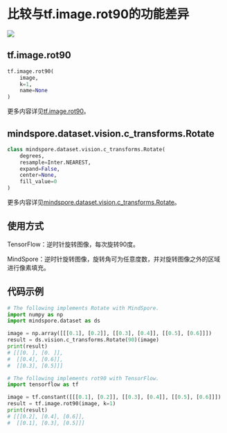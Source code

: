 # 比较与tf.image.rot90的功能差异

<a href="https://gitee.com/mindspore/docs/blob/master/docs/mindspore/migration_guide/source_zh_cn/api_mapping/tensorflow_diff/rot90.md" target="_blank"><img src="https://gitee.com/mindspore/docs/raw/master/resource/_static/logo_source.png"></a>

## tf.image.rot90

```python
tf.image.rot90(
    image,
    k=1,
    name=None
)
```

更多内容详见[tf.image.rot90](https://www.tensorflow.org/versions/r1.15/api_docs/python/tf/image/rot90)。

## mindspore.dataset.vision.c_transforms.Rotate

```python
class mindspore.dataset.vision.c_transforms.Rotate(
    degrees,
    resample=Inter.NEAREST,
    expand=False,
    center=None,
    fill_value=0
)
```

更多内容详见[mindspore.dataset.vision.c_transforms.Rotate](https://mindspore.cn/docs/api/zh-CN/master/api_python/dataset_vision/mindspore.dataset.vision.c_transforms.Rotate.html#mindspore.dataset.vision.c_transforms.Rotate)。

## 使用方式

TensorFlow：逆时针旋转图像，每次旋转90度。

MindSpore：逆时针旋转图像，旋转角可为任意度数，并对旋转图像之外的区域进行像素填充。

## 代码示例

```python
# The following implements Rotate with MindSpore.
import numpy as np
import mindspore.dataset as ds

image = np.array([[[0.1], [0.2]], [[0.3], [0.4]], [[0.5], [0.6]]])
result = ds.vision.c_transforms.Rotate(90)(image)
print(result)
# [[[0. ], [0. ]],
#  [[0.4], [0.6]],
#  [[0.3], [0.5]]]

# The following implements rot90 with TensorFlow.
import tensorflow as tf

image = tf.constant([[[0.1], [0.2]], [[0.3], [0.4]], [[0.5], [0.6]]])
result = tf.image.rot90(image, k=1)
print(result)
# [[[0.2], [0.4], [0.6]],
#  [[0.1], [0.3], [0.5]]]
```
